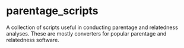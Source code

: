 # parentage_scripts
A collection of scripts useful in conducting parentage and relatedness analyses.  These are mostly converters for popular parentage and relatedness software.  
